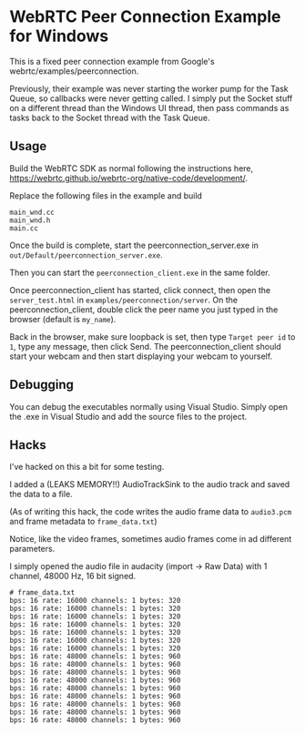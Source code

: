 # WebRTC Peer Connection Example for Windows

This is a fixed peer connection example from Google's webrtc/examples/peerconnection.

Previously, their example was never starting the worker pump for the Task Queue, so callbacks were never getting called. I simply put the Socket stuff on a different thread than the Windows UI thread, then pass commands as tasks back to the Socket thread with the Task Queue.

## Usage

Build the WebRTC SDK as normal following the instructions here, https://webrtc.github.io/webrtc-org/native-code/development/.

Replace the following files in the example and build

```
main_wnd.cc
main_wnd.h
main.cc
```

Once the build is complete, start the peerconnection_server.exe in `out/Default/peerconnection_server.exe`.

Then you can start the `peerconnection_client.exe` in the same folder.

Once peerconnection_client has started, click connect, then open the `server_test.html` in `examples/peerconnection/server`. On the peerconnection_client, double click the peer name you just typed in the browser (default is `my_name`).

Back in the browser, make sure loopback is set, then type `Target peer id` to `1`, type any message, then click Send. The peerconnection_client should start your webcam and then start displaying your webcam to yourself.

## Debugging

You can debug the executables normally using Visual Studio. Simply open the .exe in Visual Studio and add the source files to the project.

## Hacks

I've hacked on this a bit for some testing.

I added a (LEAKS MEMORY!!) AudioTrackSink to the audio track and saved the data to a file.

(As of writing this hack, the code writes the audio frame data to `audio3.pcm` and frame metadata to `frame_data.txt`)

Notice, like the video frames, sometimes audio frames come in ad different parameters.

I simply opened the audio file in audacity (import -> Raw Data) with 1 channel, 48000 Hz, 16 bit signed.

```
# frame_data.txt
bps: 16 rate: 16000 channels: 1 bytes: 320
bps: 16 rate: 16000 channels: 1 bytes: 320
bps: 16 rate: 16000 channels: 1 bytes: 320
bps: 16 rate: 16000 channels: 1 bytes: 320
bps: 16 rate: 16000 channels: 1 bytes: 320
bps: 16 rate: 16000 channels: 1 bytes: 320
bps: 16 rate: 16000 channels: 1 bytes: 320
bps: 16 rate: 48000 channels: 1 bytes: 960
bps: 16 rate: 48000 channels: 1 bytes: 960
bps: 16 rate: 48000 channels: 1 bytes: 960
bps: 16 rate: 48000 channels: 1 bytes: 960
bps: 16 rate: 48000 channels: 1 bytes: 960
bps: 16 rate: 48000 channels: 1 bytes: 960
bps: 16 rate: 48000 channels: 1 bytes: 960
bps: 16 rate: 48000 channels: 1 bytes: 960
bps: 16 rate: 48000 channels: 1 bytes: 960
```
